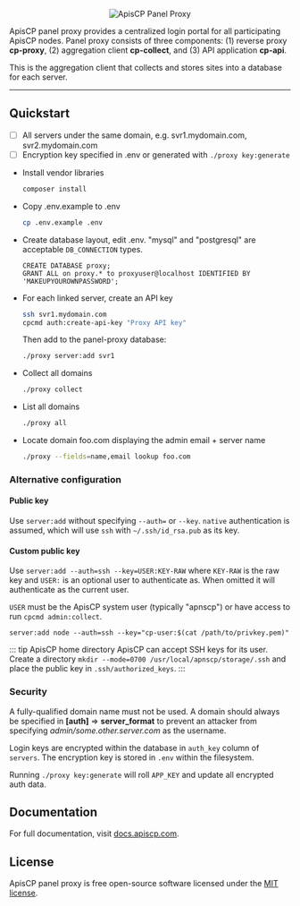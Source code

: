 <p align="center">
    <img title="ApisCP Panel Proxy" src="https://apiscp.com/images/logo-inv.svg" />
</p>

ApisCP panel proxy provides a centralized login portal for all participating ApisCP nodes. Panel proxy
consists of three components: (1) reverse proxy **cp-proxy**, (2) aggregation client **cp-collect**, and 
(3) API application **cp-api**.

This is the aggregation client that collects and stores sites into a database for each server. 

------

## Quickstart
- [ ] All servers under the same domain, e.g. svr1.mydomain.com, svr2.mydomain.com
- [ ] Encryption key specified in .env or generated with `./proxy key:generate` 

- Install vendor libraries
  ```bash
  composer install
  ```
- Copy .env.example to .env
  ```bash
  cp .env.example .env
  ```
- Create database layout, edit .env. "mysql" and "postgresql" are acceptable `DB_CONNECTION` types.
  ```mysql
  CREATE DATABASE proxy;
  GRANT ALL on proxy.* to proxyuser@localhost IDENTIFIED BY 'MAKEUPYOUROWNPASSWORD';
  ```
- For each linked server, create an API key
  ```bash
  ssh svr1.mydomain.com
  cpcmd auth:create-api-key "Proxy API key"
  ```
  Then add to the panel-proxy database:
  ```bash
  ./proxy server:add svr1
  ```
 - Collect all domains
   ```bash
   ./proxy collect
   ```
 - List all domains
   ```bash
   ./proxy all
   ```
- Locate domain foo.com displaying the admin email + server name
   ```bash
   ./proxy --fields=name,email lookup foo.com
   ```

### Alternative configuration
#### Public key
Use `server:add` without specifying `--auth=` or `--key`. `native` authentication is assumed, which will use `ssh` with
`~/.ssh/id_rsa.pub` as its key.

#### Custom public key
Use `server:add --auth=ssh --key=USER:KEY-RAW` where `KEY-RAW` is the raw key and `USER:` is an optional user to authenticate
as. When omitted it will authenticate as the current user.

`USER` must be the ApisCP system user (typically "apnscp") or have access to run `cpcmd admin:collect`.

`server:add node --auth=ssh --key="cp-user:$(cat /path/to/privkey.pem)"`

::: tip ApisCP home directory
ApisCP can accept SSH keys for its user. Create a directory `mkdir --mode=0700 /usr/local/apnscp/storage/.ssh` 
and place the public key in `.ssh/authorized_keys`.
:::

### Security
A fully-qualified domain name must not be used. A domain should always be
specified in **[auth]** => **server_format** to prevent an attacker from specifying 
*admin/some.other.server.com* as the username.

Login keys are encrypted within the database in `auth_key` column of `servers`. The encryption key
is stored in `.env` within the filesystem.

Running `./proxy key:generate` will roll `APP_KEY` and update all encrypted auth data. 

## Documentation

For full documentation, visit [docs.apiscp.com](https://docs.apiscp.com).

## License

ApisCP panel proxy is free open-source software licensed under the [MIT license](LICENSE.md).
